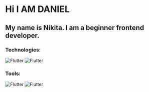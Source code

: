 ### <h1>Hi I AM DANIEL</h1>

### <h2>My name is Nikita. I am a beginner frontend developer.</h2>

### Technologies: 

![Flutter](https://img.shields.io/badge/-HTML-e05c38?style=for-the-badge&logo=HTML5&logoColor=ffffff)
![Flutter](https://img.shields.io/badge/-CSS-3862e0?style=for-the-badge&logo=CSS3&logoColor=ffffff)

### Tools:
![Flutter](https://img.shields.io/badge/-Figma-f23057?style=for-the-badge&logo=Figma&logoColor=ffffff)
![Flutter](https://img.shields.io/badge/-Photoshop-1c1d1f?style=for-the-badge&logo=AdobePhotoshop)
